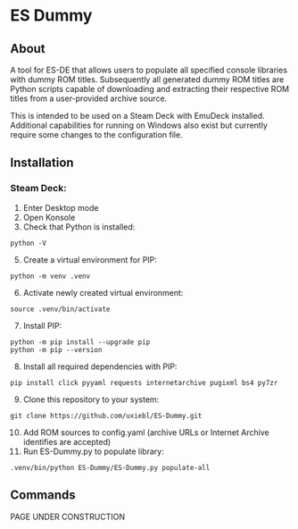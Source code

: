 # ES Dummy

## About

A tool for ES-DE that allows users to populate all specified console libraries with dummy ROM titles. Subsequently all generated dummy ROM titles are Python scripts capable of downloading and extracting their respective ROM titles from a user-provided archive source.

This is intended to be used on a Steam Deck with EmuDeck installed. Additional capabilities for running on Windows also exist but currently require some changes to the configuration file.

## Installation

### Steam Deck:
1. Enter Desktop mode
2. Open Konsole
3. Check that Python is installed:
```
python -V
```
5. Create a virtual environment for PIP:
```
python -m venv .venv
```
6. Activate newly created virtual environment:
```
source .venv/bin/activate
```
7. Install PIP:
```
python -m pip install --upgrade pip
python -m pip --version
```
8. Install all required dependencies with PIP:
```
pip install click pyyaml requests internetarchive pugixml bs4 py7zr
```
9. Clone this repository to your system:
```
git clone https://github.com/uxiebl/ES-Dummy.git
```
10. Add ROM sources to config.yaml (archive URLs or Internet Archive identifies are accepted)
11. Run ES-Dummy.py to populate library:
```
.venv/bin/python ES-Dummy/ES-Dummy.py populate-all
```
## Commands

PAGE UNDER CONSTRUCTION 
